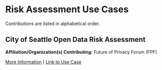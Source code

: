 # Risk Assessment Use Cases

Contributions are listed in alphabetical order.

## City of Seattle Open Data Risk Assessment
**Affiliation/Organization(s) Contributing:** Future of Privacy Forum (FPF)

[More Information](https://github.com/usnistgov/PrivacyEngCollabSpace/tree/master/use-cases/risk-management/FPF-City-Seattle-Open-Data-Risk-Assessment) | [Link to Use Case](https://fpf.org/wp-content/uploads/2018/01/FPF-Open-Data-Risk-Assessment-for-City-of-Seattle.pdf)
